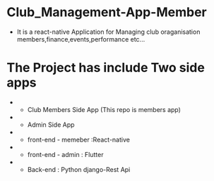 # Club_Management-App-Member
- It is a react-native Application for Managing club oraganisation members,finance,events,performance etc...
# The Project has include Two side apps
- * Club Members Side App (This repo is members app)
- * Admin Side App

- * front-end - memeber :React-native
- * front-end - admin : Flutter
- * Back-end  : Python django-Rest Api
